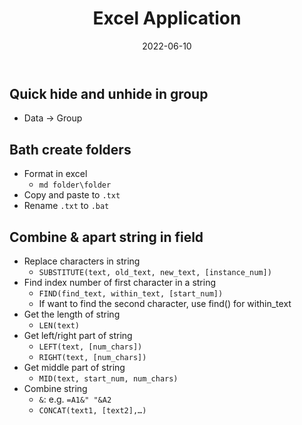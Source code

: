 ﻿---
title: Excel Application
date: 2022-06-10
update: 2022-06-15
categories: 
    - Tools
    - Office
tags: Excel
description: 
---

## Quick hide and unhide in group

- Data -> Group

## Bath create folders

- Format in excel
    - `md folder\folder`
- Copy and paste to `.txt`
- Rename `.txt` to `.bat`

## Combine & apart string in field

- Replace characters in string
    - `SUBSTITUTE(text, old_text, new_text, [instance_num])`
- Find index number of first character in a string
    - `FIND(find_text, within_text, [start_num])`
    - If want to find the second character, use find() for within_text
- Get the length of string
    - `LEN(text)`
- Get left/right part of string
    - `LEFT(text, [num_chars])`
    - `RIGHT(text, [num_chars])`
- Get middle part of string 
    - `MID(text, start_num, num_chars)`
- Combine string
    - `&`: e.g. `=A1&" "&A2`
    - `CONCAT(text1, [text2],…)`